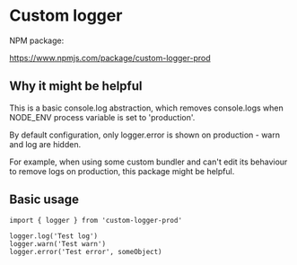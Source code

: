 # Custom logger

NPM package:

https://www.npmjs.com/package/custom-logger-prod

## Why it might be helpful

This is a basic console.log abstraction, which removes console.logs when NODE_ENV process variable is set to 'production'. 

By default configuration, only logger.error is shown on production - warn and log are hidden.

For example, when using some custom bundler and can't edit its behaviour to remove logs on production, this package might be helpful.

## Basic usage

```
import { logger } from 'custom-logger-prod'

logger.log('Test log')
logger.warn('Test warn')
logger.error('Test error', someObject)
```

